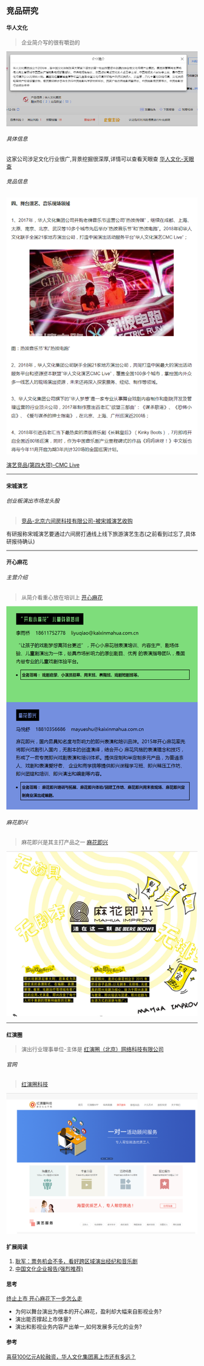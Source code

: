 ## 竞品研究

#### 华人文化
> 企业简介写的很有嚼劲的

![简介](/images/竞品研究/竞品研究/intro.png "华人文化简介")
###### 具体信息
这家公司涉足文化行业很广,背景挖掘很深厚,详情可以查看天眼查 [华人文化-天眼查](https://www.tianyancha.com/company/3146637675)
###### 竞品信息
![舞台演艺-音乐现场领域](/images/竞品研究/竞品研究/jingPin_01.png "舞台演艺-音乐现场领域")

[演艺竞品(第四大项)-CMC Live](https://www.sohu.com/a/240156387_488031)

---

#### 宋城演艺
###### 创业板演出市场龙头股
> [竞品-北京六间房科技有限公司-被宋城演艺收购](https://www.tianyancha.com/company/4399853)

有研报称宋城演艺要通过六间房打通线上线下旅游演艺生态(之前看到过忘了,具体研报待确认)

---

#### 开心麻花
###### 主营介绍
> 从简介看重心放在培训上 [开心麻花](http://www.kaixinmahua.com.cn/cooperationModule.html)

![主营业务](/images/竞品研究/竞品研究/job.png "开心麻花培训")

###### 麻花即兴
> 麻花即兴是其主打产品之一  [麻花即兴](http://zt.kaixinguopiao.com/zt/free_slogon.html)

![麻花即兴](/images/竞品研究/竞品研究/mahuajixing.png "开心麻花培训")

---

#### 红演圈
> 演出行业理事单位-主体是 [红演圈（北京）网络科技有限公司](https://www.tianyancha.com/company/24614821)

###### 官网
> [红演圈科技](http://www.hongyanquan.com/movie.html)

![红演圈科技](/images/竞品研究/竞品研究/app.png "红演圈科技")

#### 扩展阅读
1. [耿军：票务机会不多，看好跨区域演出经纪和音乐剧](http://www.sohu.com/a/134142677_109401)
1. [中国文化企业报告(强烈推荐)](https://yuedu.baidu.com/ebook/ae5435b6294ac850ad02de80d4d8d15abe2300fb?fr=aladdin&key=%E4%B8%AD%E5%9B%BD%E6%96%87%E5%8C%96%E4%BC%81%E4%B8%9A%E6%8A%A5%E5%91%8A2016)

#### 思考
[终止上市 开心麻花下一步怎么走](http://www.bbtnews.com.cn/2018/0329/235032.shtml)
* 为何以舞台演出为根本的开心麻花，盈利却大幅来自影视业务?
* 演出能否撑起上市体量?
* 演出和影视业务内容产出单一,如何发展多元化的业务?


#### 参考
[喜获100亿元A轮融资，华人文化集团离上市还有多远？](http://baijiahao.baidu.com/s?id=1605028800044731730&wfr=spider&for=pc)
